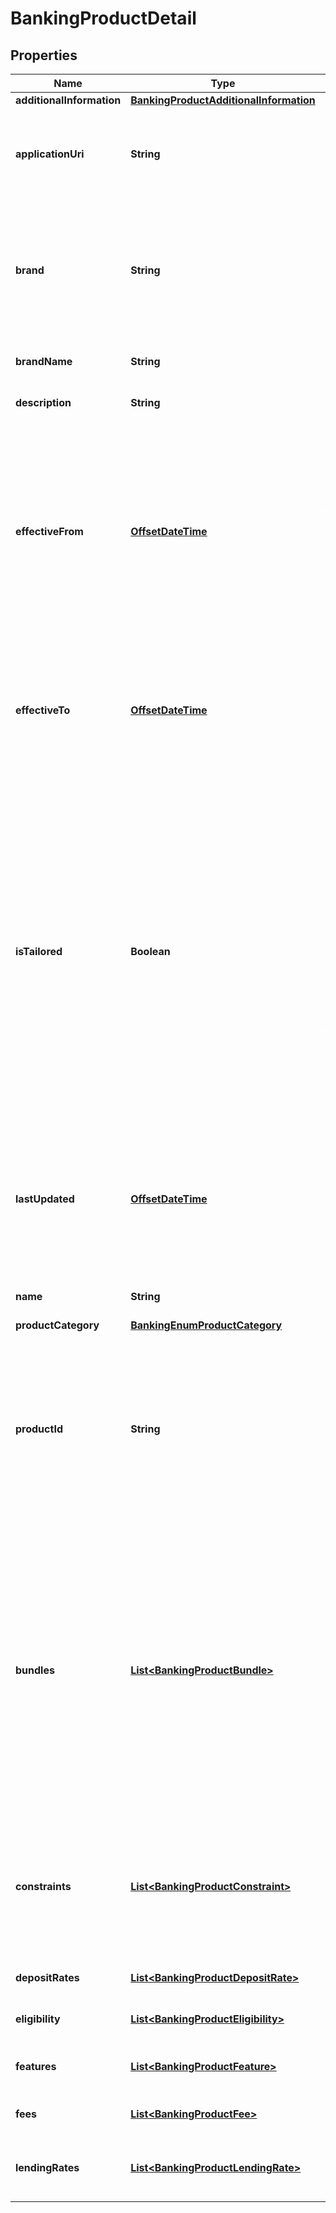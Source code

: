 
# BankingProductDetail

## Properties
Name | Type | Description | Notes
------------ | ------------- | ------------- | -------------
**additionalInformation** | [**BankingProductAdditionalInformation**](BankingProductAdditionalInformation.md) |  |  [optional]
**applicationUri** | **String** | A link to the an application web page where this product can be applied for. |  [optional]
**brand** | **String** | A label of the brand for the product. Able to be used for filtering. For data providers with single brands this value is still required | 
**brandName** | **String** | An optional display name of the brand |  [optional]
**description** | **String** | A description of the product | 
**effectiveFrom** | [**OffsetDateTime**](OffsetDateTime.md) | The date and time from which this product is effective (ie. is available for origination).  Used to enable the articulation of products to the regime before they are available for customers to originate |  [optional]
**effectiveTo** | [**OffsetDateTime**](OffsetDateTime.md) | The date and time at which this product will be retired and will no longer be offered.  Used to enable the managed deprecation of products |  [optional]
**isTailored** | **Boolean** | Indicates whether the product is specifically tailored to a circumstance.  In this case fees and prices are significantly negotiated depending on context. While all products are open to a degree of tailoring this flag indicates that tailoring is expected and thus that the provision of specific fees and rates is not applicable | 
**lastUpdated** | [**OffsetDateTime**](OffsetDateTime.md) | The last date and time that the information for this product was changed (or the creation date for the product if it has never been altered) | 
**name** | **String** | The display name of the product | 
**productCategory** | [**BankingEnumProductCategory**](BankingEnumProductCategory.md) |  | 
**productId** | **String** | A provider specific unique identifier for this product. This identifier must be unique to a product but does not otherwise need to adhere to ID permanence guidelines. | 
**bundles** | [**List&lt;BankingProductBundle&gt;**](BankingProductBundle.md) | An array of bundles that this product participates in.  Each bundle is described by free form information but also by a list of product IDs of the other products that are included in the bundle.  It is assumed that the current product is included in the bundle also |  [optional]
**constraints** | [**List&lt;BankingProductConstraint&gt;**](BankingProductConstraint.md) | Constraints on the application for or operation of the product such as minimum balances or limit thresholds |  [optional]
**depositRates** | [**List&lt;BankingProductDepositRate&gt;**](BankingProductDepositRate.md) | Interest rates available for deposits |  [optional]
**eligibility** | [**List&lt;BankingProductEligibility&gt;**](BankingProductEligibility.md) | Eligibility criteria for the product |  [optional]
**features** | [**List&lt;BankingProductFeature&gt;**](BankingProductFeature.md) | Array of features available for the product |  [optional]
**fees** | [**List&lt;BankingProductFee&gt;**](BankingProductFee.md) | Fees applicable for the product |  [optional]
**lendingRates** | [**List&lt;BankingProductLendingRate&gt;**](BankingProductLendingRate.md) | Interest rates charged against lending balances |  [optional]



